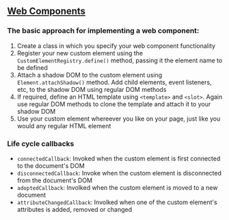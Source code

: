 ## [Web Components](https://developer.mozilla.org/en-US/docs/Web/Web_Components)

### The basic approach for implementing a web component:
1. Create a class in which you specify your web component functionality
2. Register your new custom element using the `CustomElementRegistry.define()` method, passing it the element name to be defined
3. Attach a shadow DOM to the custom element using `Element.attachShadow()` method. Add child elements, event listeners, etc, to the shadow DOM using regular DOM methods
4. If required, define an HTML template using `<template>` and `<slot>`. Again use regular DOM methods to clone the template and attach it to your shadow DOM
5. Use your custom element whereever you like on your page, just like you would any regular HTML element



### Life cycle callbacks
- `connectedCallback`: Invoked when the custom element is first connected to the document's DOM
- `disconnectedCallback`: Invoke when the custom element is disconnected from the document's DOM
- `adoptedCallback`: Involked when the custom element is moved to a new document
- `attributeChangedCallback`: Involked when one of the custom element's attributes is added, removed or changed
